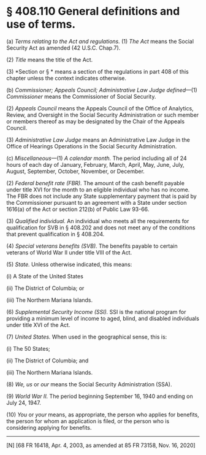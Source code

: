 # § 408.110   General definitions and use of terms.

(a) *Terms relating to the Act and regulations.* (1) *The Act* means the Social Security Act as amended (42 U.S.C. Chap.7). 


(2) *Title* means the title of the Act. 


(3) *Section or § * means a section of the regulations in part 408 of this chapter unless the context indicates otherwise. 


(b) *Commissioner; Appeals Council; Administrative Law Judge defined*—(1) *Commissioner* means the Commissioner of Social Security.


(2) *Appeals Council* means the Appeals Council of the Office of Analytics, Review, and Oversight in the Social Security Administration or such member or members thereof as may be designated by the Chair of the Appeals Council.


(3) *Administrative Law Judge* means an Administrative Law Judge in the Office of Hearings Operations in the Social Security Administration.


(c) *Miscellaneous*—(1) *A calendar month.* The period including all of 24 hours of each day of January, February, March, April, May, June, July, August, September, October, November, or December. 


(2) *Federal benefit rate (FBR).* The amount of the cash benefit payable under title XVI for the month to an eligible individual who has no income. The FBR does not include any State supplementary payment that is paid by the Commissioner pursuant to an agreement with a State under section 1616(a) of the Act or section 212(b) of Public Law 93-66. 


(3) *Qualified individual.* An individual who meets all the requirements for qualification for SVB in § 408.202 and does not meet any of the conditions that prevent qualification in § 408.204. 


(4) *Special veterans benefits (SVB).* The benefits payable to certain veterans of World War II under title VIII of the Act. 


(5) *State.* Unless otherwise indicated, this means: 


(i) A State of the United States 


(ii) The District of Columbia; or 


(iii) The Northern Mariana Islands. 


(6) *Supplemental Security Income (SSI).* SSI is the national program for providing a minimum level of income to aged, blind, and disabled individuals under title XVI of the Act. 


(7) *United States.* When used in the geographical sense, this is: 


(i) The 50 States; 


(ii) The District of Columbia; and 


(iii) The Northern Mariana Islands. 


(8) *We, us* or *our* means the Social Security Administration (SSA). 


(9) *World War II.* The period beginning September 16, 1940 and ending on July 24, 1947. 


(10) *You* or *your* means, as appropriate, the person who applies for benefits, the person for whom an application is filed, or the person who is considering applying for benefits.



---

[N] [68 FR 16418, Apr. 4, 2003, as amended at 85 FR 73158, Nov. 16, 2020]




